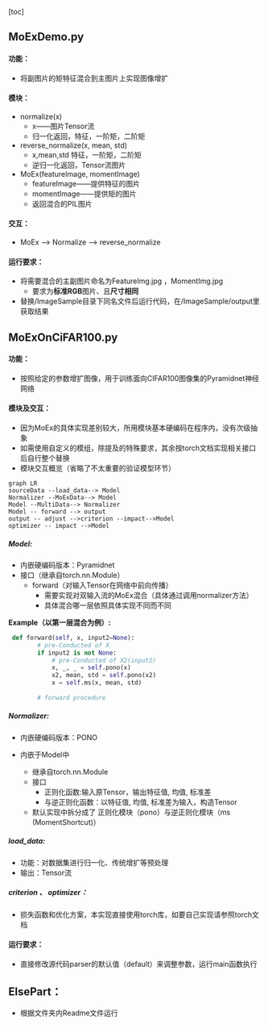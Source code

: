 [toc]



## MoExDemo.py

#### 功能：

- 将副图片的矩特征混合到主图片上实现图像增扩



#### 模块：

- normalize(x)
  - x——图片Tensor流
  - 归一化返回，特征，一阶矩，二阶矩
- reverse_normalize(x, mean, std)
  - x,mean,std 特征，一阶矩，二阶矩
  - 逆归一化返回，Tensor流图片
- MoEx(featureImage, momentImage)
  - featureImage——提供特征的图片
  - momentImage——提供矩的图片
  - 返回混合的PIL图片

#### 交互：

- MoEx ——> Normalize ——> reverse_normalize

#### 运行要求：

- 将需要混合的主副图片命名为FeatureImg.jpg ，MomentImg.jpg
  - 要求为**标准RGB**图片、且**尺寸相同**
- 替换/ImageSample目录下同名文件后运行代码，在/ImageSample/output里获取结果



## MoExOnCiFAR100.py

#### 功能：

- 按照给定的参数增扩图像，用于训练面向CIFAR100图像集的Pyramidnet神经网络



#### 模块及交互：

- 因为MoEx的具体实现差别较大，所用模块基本硬编码在程序内，没有次级抽象
- 如需使用自定义的模组，除提及的特殊要求，其余按torch文档实现相关接口后自行整个替换
- 模块交互概览（省略了不太重要的验证模型环节）

```mermaid
graph LR
sourceData --load_data--> Model
Normalizer --MoExData--> Model
Model --MultiData--> Normalizer
Model -- forward --> output
output -- adjust -->criterion --impact-->Model
optimizer -- impact -->Model
```

##### **Model:**

- 内嵌硬编码版本：Pyramidnet
- 接口（继承自torch.nn.Module）
  - forward（对输入Tensor在网络中前向传播） 
    - 需要实现对双输入流的MoEx混合（具体通过调用normalizer方法）
    - 具体混合哪一层依照具体实现不同而不同

**Example（以第一层混合为例）:**

```python
 def forward(self, x, input2=None):
		# pre-Conducted of X
        if input2 is not None:
            # pre-Conducted of X2(input2)
            x, _, _ = self.pono(x)
            x2, mean, std = self.pono(x2)
            x = self.ms(x, mean, std)
            
        # forward procedure
```



##### **Normalizer:**

- 内嵌硬编码版本：PONO

- 内嵌于Model中
  - 继承自torch.nn.Module
  - 接口
    - 正则化函数:输入原Tensor，输出特征值, 均值, 标准差
    - 与逆正则化函数：以特征值, 均值, 标准差为输入，构造Tensor
  - 默认实现中拆分成了 正则化模块（pono）与逆正则化模块（ms (MomentShortcut)）



##### **load_data:**

- 功能：对数据集进行归一化、传统增扩等预处理
- 输出：Tensor流



##### **criterion 、 optimizer：**

- 损失函数和优化方案，本实现直接使用torch库，如要自己实现请参照torch文档

#### 运行要求：

- 直接修改源代码parser的默认值（default）来调整参数，运行main函数执行

## ElsePart：

- 根据文件夹内Readme文件运行

